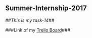 ## Summer-Internship-2017
##*This is my task-14*##

###Link of my [Trello Board](https://trello.com/b/yyotKLKC)###
